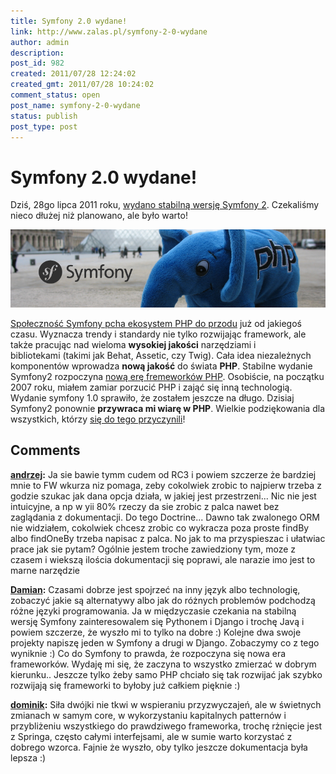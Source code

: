 ```yaml
---
title: Symfony 2.0 wydane!
link: http://www.zalas.pl/symfony-2-0-wydane
author: admin
description: 
post_id: 982
created: 2011/07/28 12:24:02
created_gmt: 2011/07/28 10:24:02
comment_status: open
post_name: symfony-2-0-wydane
status: publish
post_type: post
---
```


<!--Dziś, 28go lipca 2011, wydano stabilną wersję Symfony 2. Czekaliśmy nieco dłużej niż planowano, ale było warto!-->

# Symfony 2.0 wydane!

Dziś, 28go lipca 2011 roku, [wydano stabilną wersję Symfony 2](http://symfony.com/blog/symfony-2-0). Czekaliśmy nieco dłużej niż planowano, ale było warto! 

![](/uploads/wp/2011/07/symfonylab-header.png)

[Społeczność Symfony pcha ekosystem PHP do przodu](http://pooteeweet.org/blog/0/1915) już od jakiegoś czasu. Wyznacza trendy i standardy nie tylko rozwijając framework, ale także pracując nad wieloma **wysokiej jakości** narzędziami i bibliotekami (takimi jak Behat, Assetic, czy Twig). Cała idea niezależnych komponentów wprowadza **nową jakość** do świata **PHP**. Stabilne wydanie Symfony2 rozpoczyna [nową erę fremeworków PHP](http://blog.webspecies.co.uk/2011-05-23/the-new-era-of-php-frameworks.html). Osobiście, na początku 2007 roku, miałem zamiar porzucić PHP i zająć się inną technologią. Wydanie symfony 1.0 sprawiło, że zostałem jeszcze na długo. Dzisiaj Symfony2 ponownie **przywraca mi wiarę w PHP**. Wielkie podziękowania dla wszystkich, którzy [się do tego przyczynili](http://symfony.com/contributors)!

## Comments

**[andrzej](#3057 "2011-07-28 03:38:03"):** Ja sie bawie tymm cudem od RC3 i powiem szczerze że bardziej mnie to FW wkurza niz pomaga, zeby cokolwiek zrobic to najpierw trzeba z godzie szukac jak dana opcja działa, w jakiej jest przestrzeni... Nic nie jest intuicyjne, a np w yii 80% rzeczy da sie zrobic z palca nawet bez zaglądania z dokumentacji. Do tego Doctrine... Dawno tak zwalonego ORM nie widziałem, cokolwiek chcesz zrobic co wykracza poza proste findBy albo findOneBy trzeba napisac z palca. No jak to ma przyspieszac i ułatwiac prace jak sie pytam? Ogólnie jestem troche zawiedziony tym, moze z czasem i wiekszą ilościa dokumentacji się poprawi, ale narazie imo jest to marne narzędzie

**[Damian](#3058 "2011-07-28 04:18:45"):** Czasami dobrze jest spojrzeć na inny język albo technologię, zobaczyć jakie są alternatywy albo jak do różnych problemów podchodzą różne języki programowania. Ja w międzyczasie czekania na stabilną wersję Symfony zainteresowalem się Pythonem i Django i trochę Javą i powiem szczerze, że wyszło mi to tylko na dobre :) Kolejne dwa swoje projekty napiszę jeden w Symfony a drugi w Django. Zobaczymy co z tego wyniknie :) Co do Symfony to prawda, że rozpoczyna się nowa era frameworków. Wydaję mi się, że zaczyna to wszystko zmierzać w dobrym kierunku.. Jeszcze tylko żeby samo PHP chciało się tak rozwijać jak szybko rozwijają się frameworki to byłoby już całkiem pięknie :)

**[dominik](#3059 "2011-07-28 06:11:11"):** Siła dwójki nie tkwi w wspieraniu przyzwyczajeń, ale w świetnych zmianach w samym core, w wykorzystaniu kapitalnych patternów i przybliżeniu wszystkiego do prawdziwego frameworka, trochę rżnięcie jest z Springa, często całymi interfejsami, ale w sumie warto korzystać z dobrego wzorca. Fajnie że wyszło, oby tylko jeszcze dokumentacja była lepsza :)


